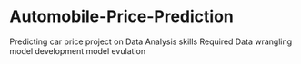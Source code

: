 # Automobile-Price-Prediction
Predicting car price project on Data Analysis
skills Required
Data wrangling
model development
model evulation
